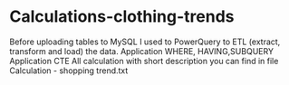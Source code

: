 # Calculations-clothing-trends
Before uploading tables to MySQL I used to PowerQuery to ETL (extract, transform and load) the data.
Application WHERE, HAVING,SUBQUERY
Application CTE
All calculation with short description you can find in file Calculation - shopping trend.txt

